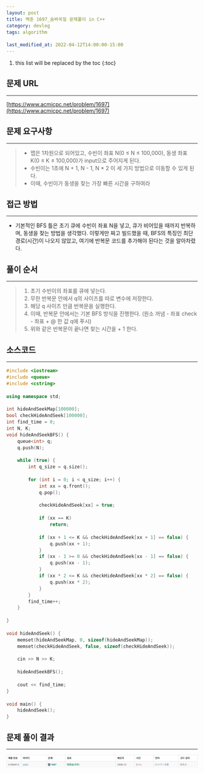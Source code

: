 ```yaml
---
layout: post
title: 백준 1697_숨바꼭질 문제풀이 in C++
category: devlog
tags: algorithm

last_modified_at: 2022-04-12T14:00:00-15:00
---
```


1. this list will be replaced by the toc
{:toc}

## 문제 URL
---
[https://www.acmicpc.net/problem/1697](https://www.acmicpc.net/problem/1697)

## 문제 요구사항
---
> + 맵은 1차원으로 되어있고, 수빈이 좌표 N(0 ≤ N ≤ 100,000), 동생 좌표 K(0 ≤ K ≤ 100,000)가 input으로 주어지게 된다.
> + 수빈이는 1초에 N + 1, N - 1, N * 2 이 세 가지 방법으로 이동할 수 있게 된다.
> + 이때, 수빈이가 동생을 찾는 가장 빠른 시간을 구하여라

## 접근 방법
---
+ 기본적인 BFS 틀은 초기 큐에 수빈이 좌표 N을 넣고, 큐가 비어있을 때까지 반복하며,  동생을 찾는 방법을 생각했다. 이렇게만 짜고 빌드했을 때, BFS의 특징인 최단 경로(시간)이 나오지 않았고, 여기에 반복문 코드를 추가해야 된다는 것을 알아차렸다.

## 풀이 순서
---
> 1. 초기 수빈이의 좌표를 큐에 넣는다.
> 2. 무한 반복문 안에서 q의 사이즈를 따로 변수에 저장한다.
> 3. 해당 q 사이즈 만큼 반복문을 실행한다.
> 4. 이때, 반복문 안에서는 기본 BFS 방식을 진행한다. (원소 꺼냄 - 좌표 check - 좌표 + @ 한 값 q에 푸시)
> 5. 위와 같은 반복문이 끝나면 찾는 시간을 + 1 한다.

## 소스코드
---
~~~c++
#include <iostream>
#include <queue>
#include <cstring>

using namespace std;

int hideAndSeekMap[100000];
bool checkHideAndSeek[100000];
int find_time = 0;
int N, K;
void hideAndSeekBFS() {
	queue<int> q;
	q.push(N);

	while (true) {
		int q_size = q.size();

		for (int i = 0; i < q_size; i++) {
			int xx = q.front();
			q.pop();

			checkHideAndSeek[xx] = true;

			if (xx == K)
				return;

			if (xx + 1 <= K && checkHideAndSeek[xx + 1] == false) {
				q.push(xx + 1);
			}
			if (xx - 1 >= 0 && checkHideAndSeek[xx - 1] == false) {
				q.push(xx - 1);
			}
			if (xx * 2 <= K && checkHideAndSeek[xx * 2] == false) {
				q.push(xx * 2);
			}
		}
		find_time++;
	}

}

void hideAndSeek() {
	memset(hideAndSeekMap, 0, sizeof(hideAndSeekMap));
	memset(checkHideAndSeek, false, sizeof(checkHideAndSeek));
	
	cin >> N >> K;

	hideAndSeekBFS();

	cout << find_time;
}

void main() {
	hideAndSeek();
}
~~~

## 문제 풀이 결과
---
<img src="/assets/img/post-img/algorithm/2022-04-08-boj-1697-hideandseek/result.jpg">